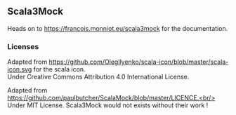 ## Scala3Mock

Heads on to https://francois.monniot.eu/scala3mock for the documentation.

### Licenses

Adapted from
https://github.com/OlegIlyenko/scala-icon/blob/master/scala-icon.svg for the scala icon.<br/>
Under Creative Commons Attribution 4.0 International License.

Adapted from https://github.com/paulbutcher/ScalaMock/blob/master/LICENCE.<br/>
Under MIT License. Scala3Mock would not exists without their work !
